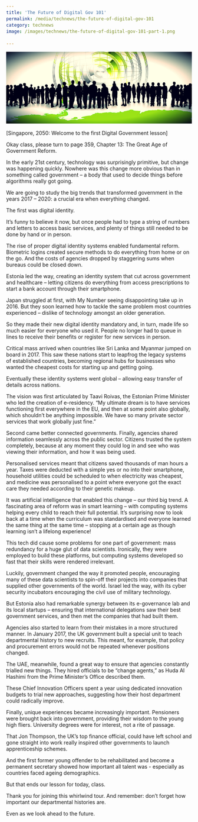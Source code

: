 ```yaml
---
title: 'The Future of Digital Gov 101'
permalink: /media/technews/the-future-of-digital-gov-101
category: technews
image: /images/technews/the-future-of-digital-gov-101-part-1.png

---
```



![The Future of Digital Gov 101](/images/technews/the-future-of-digital-gov-101-part-1.png)

[Singapore, 2050: Welcome to the first Digital Government lesson]

Okay class, please turn to page 359, Chapter 13: The Great Age of Government Reform.

In the early 21st century, technology was surprisingly primitive, but change was happening quickly. Nowhere was this change more obvious than in something called government – a body that used to decide things before algorithms really got going.

We are going to study the big trends that transformed government in the years 2017 – 2020: a crucial era when everything changed.

The first was digital identity.

It’s funny to believe it now, but once people had to type a string of numbers and letters to access basic services, and plenty of things still needed to be done by hand or in person.

The rise of proper digital identity systems enabled fundamental reform. Biometric logins created secure methods to do everything from home or on the go. And the costs of agencies dropped by staggering sums when bureaus could be closed down.

Estonia led the way, creating an identity system that cut across government and healthcare – letting citizens do everything from access prescriptions to start a bank account through their smartphone.

Japan struggled at first, with My Number seeing disappointing take up in 2016. But they soon learned how to tackle the same problem most countries experienced – dislike of technology amongst an older generation.

So they made their new digital identity mandatory and, in turn, made life so much easier for everyone who used it. People no longer had to queue in lines to receive their benefits or register for new services in person.

Critical mass arrived when countries like Sri Lanka and Myanmar jumped on board in 2017. This saw these nations start to leapfrog the legacy systems of established countries, becoming regional hubs for businesses who wanted the cheapest costs for starting up and getting going.

Eventually these identity systems went global – allowing easy transfer of details across nations.

The vision was first articulated by Taavi Roivas, the Estonian Prime Minister who led the creation of e-residency. “My ultimate dream is to have services functioning first everywhere in the EU, and then at some point also globally, which shouldn’t be anything impossible. We have so many private sector services that work globally just fine.”

Second came better connected governments. Finally, agencies shared information seamlessly across the public sector. Citizens trusted the system completely, because at any moment they could log in and see who was viewing their information, and how it was being used.

Personalised services meant that citizens saved thousands of man hours a year. Taxes were deducted with a simple yes or no into their smartphone, household utilities could be scheduled to when electricity was cheapest, and medicine was personalised to a point where everyone got the exact care they needed according to their genetic makeup.

It was artificial intelligence that enabled this change – our third big trend. A fascinating area of reform was in smart learning – with computing systems helping every child to reach their full potential. It’s surprising now to look back at a time when the curriculum was standardised and everyone learned the same thing at the same time – stopping at a certain age as though learning isn’t a lifelong experience!

This tech did cause some problems for one part of government: mass redundancy for a huge glut of data scientists. Ironically, they were employed to build these platforms, but computing systems developed so fast that their skills were rendered irrelevant.

Luckily, government changed the way it promoted people, encouraging many of these data scientists to spin-off their projects into companies that supplied other governments of the world. Israel led the way, with its cyber security incubators encouraging the civil use of military technology.

But Estonia also had remarkable synergy between its e-governance lab and its local startups – ensuring that international delegations saw their best government services, and then met the companies that had built them.

Agencies also started to learn from their mistakes in a more structured manner. In January 2017, the UK government built a special unit to teach departmental history to new recruits. This meant, for example, that policy and procurement errors would not be repeated whenever positions changed.

The UAE, meanwhile, found a great way to ensure that agencies constantly trialled new things. They hired officials to be “change agents,” as Huda Al Hashimi from the Prime Minister’s Office described them.

These Chief Innovation Officers spent a year using dedicated innovation budgets to trial new approaches, suggesting how their host department could radically improve.

Finally, unique experiences became increasingly important. Pensioners were brought back into government, providing their wisdom to the young high fliers. University degrees were for interest, not a rite of passage.

That Jon Thompson, the UK’s top finance official, could have left school and gone straight into work really inspired other governments to launch apprenticeship schemes.

And the first former young offender to be rehabilitated and become a permanent secretary showed how important all talent was - especially as countries faced ageing demographics.

But that ends our lesson for today, class.

Thank you for joining this whirlwind tour. And remember: don’t forget how important our departmental histories are.  

Even as we look ahead to the future.

